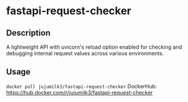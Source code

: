 # fastapi-request-checker

## Description

A lightweight API with uvicorn's reload option enabled for checking and debugging internal request values across various environments.

## Usage

`docker pull jujumilk3/fastapi-request-checker`
DockerHub: <https://hub.docker.com/r/jujumilk3/fastapi-request-checker>
